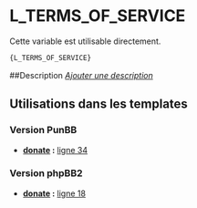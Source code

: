 # L_TERMS_OF_SERVICE


Cette variable est utilisable directement.

```html
{L_TERMS_OF_SERVICE}
```

##Description
[*Ajouter une description*](https://fa-tvars.appspot.com/var/L_TERMS_OF_SERVICE)

## Utilisations dans les templates

### Version PunBB

* __[donate](../tpl/var/punbb/donate.md#readme) :__ [ligne 34](../tpl/src/punbb/donate.tpl#L34)

### Version phpBB2

* __[donate](../tpl/var/subsilver/donate.md#readme) :__ [ligne 18](../tpl/src/subsilver/donate.tpl#L18)